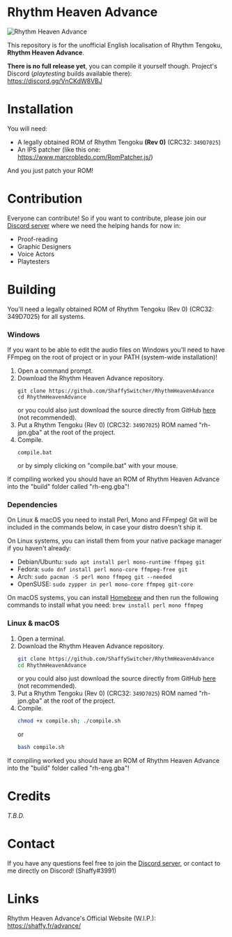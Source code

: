 # Rhythm Heaven Advance
![Rhythm Heaven Advance](images/logo.svg?raw=true "Rhythm Heaven Advance")

This repository is for the unofficial English localisation of Rhythm Tengoku, **Rhythm Heaven Advance**.

**There is no full release yet**, you can compile it yourself though.
Project's Discord (*playtesting* builds available there): https://discord.gg/VnCKdW8VBJ

# Installation
You will need:
* A legally obtained ROM of Rhythm Tengoku **(Rev 0)** (CRC32: `349D7025`)
* An IPS patcher (like this one: https://www.marcrobledo.com/RomPatcher.js/)

And you just patch your ROM!


# Contribution
Everyone can contribute! So if you want to contribute, please join our [Discord server](https://discord.gg/VnCKdW8VBJ) where we need the helping hands for now in:
* Proof-reading
* Graphic Designers
* Voice Actors
* Playtesters

# Building
You'll need a legally obtained ROM of Rhythm Tengoku (Rev 0) (CRC32: 349D7025) for all systems.

### Windows
If you want to be able to edit the audio files on Windows you'll need to have FFmpeg on the root of project or in your PATH (system-wide installation)!
1. Open a command prompt.
2. Download the Rhythm Heaven Advance repository.
	```batch
	git clone https://github.com/ShaffySwitcher/RhythmHeavenAdvance
	cd RhythmHeavenAdvance
	```
	or you could also just download the source directly from GitHub [here](https://github.com/ShaffySwitcher/RhythmHeavenSilver/archive/refs/heads/master.zip) (not recommended).
3. Put a Rhythm Tengoku (Rev 0) (CRC32: `349D7025`) ROM named "rh-jpn.gba" at the root of the project.
4. Compile.
	```batch
	compile.bat
	```
	or by simply clicking on "compile.bat" with your mouse.
	
If compiling worked you should have an ROM of Rhythm Heaven Advance into the "build" folder called "rh-eng.gba"!
	
### Dependencies
On Linux & macOS you need to install Perl, Mono and FFmpeg! Git will be included in the commands below, in case your distro doesn't ship it. 

On Linux systems, you can install them from your native package manager if you haven't already:
* Debian/Ubuntu: ```sudo apt install perl mono-runtime ffmpeg git```
* Fedora: ```sudo dnf install perl mono-core ffmpeg-free git```
* Arch: ```sudo pacman -S perl mono ffmpeg git --needed```
* OpenSUSE: ```sudo zypper in perl mono-core ffmpeg git-core```

On macOS systems, you can install [Homebrew](https://brew.sh/) and then run the following commands to install what you need:
```brew install perl mono ffmpeg```
	
### Linux & macOS

1. Open a terminal.
2. Download the Rhythm Heaven Advance repository.
	```bash
	git clone https://github.com/ShaffySwitcher/RhythmHeavenAdvance
	cd RhythmHeavenAdvance
	```
	or you could also just download the source directly from GitHub [here](https://github.com/ShaffySwitcher/RhythmHeavenAdvance/archive/refs/heads/master.zip) (not recommended).
3. Put a Rhythm Tengoku (Rev 0) (CRC32: `349D7025`) ROM named "rh-jpn.gba" at the root of the project.
4. Compile.
    ```bash 
    chmod +x compile.sh; ./compile.sh
    ```
    or
    ```bash
    bash compile.sh
    ```
    
If compiling worked you should have an ROM of Rhythm Heaven Advance into the "build" folder called "rh-eng.gba"!

# Credits
*T.B.D.*

# Contact
If you have any questions feel free to join the [Discord server](https://discord.gg/VnCKdW8VBJ), or contact to me directly on Discord! (Shaffy#3991)

# Links
Rhythm Heaven Advance's Official Website (W.I.P.): https://shaffy.fr/advance/
